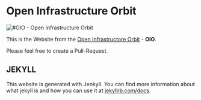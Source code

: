  Open Infrastructure Orbit
===========================
![#OIO - Open Infrastructure Orbit](https://oio.social/images/OIO-badge.svg "OIO")

This is the Website from the [Open Infrastructore Orbit](https://oio.social) - **OIO**.

Please feel free to create a Pull-Request.


 JEKYLL
---------

This website is generated with Jenkyll.
You can find more information about what jekyll is and how you can use it at [jekyllrb.com/docs](https://jekyllrb.com/docs/).

